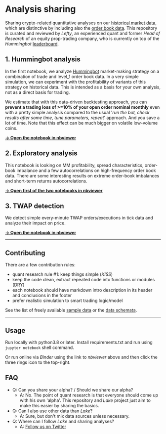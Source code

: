# Analysis sharing

Sharing crypto-related quantitative analyses on our [historical market data](https://crypto-lake.com/#data), which are distinctive by including also the [order book data](https://crypto-lake.com/order-book-data/). This repository is curated and reviewed by *Lefty*, an experienced quant and former *Head of Research* of an equity prop-trading company, who is currently on top of the *Hummingbot* [leaderboard](https://miner.hummingbot.io/leaderboard).

## 1. Hummingbot analysis

In the first notebook, we analyze [Hummingbot](https://hummingbot.org/) market-making strategy on a combination of trade and level_1 order book data. In a very simple simulation, we can experiment with the profitability of variants of this strategy on historical data. This is intended as a basis for your own analysis, not as a direct basis for trading.

We estimate that with this data-driven backtesting approach, you can **prevent a trading loss of >=10% of your open order nominal monthly** even with a pretty simple analysis compared to the usual '*run the bot, check results after some time, tune parameters, repeat*' approach. And you save a lot of time. Note that this effect can be much bigger on volatile low-volume coins.

[**-> Open the notebook in nbviewer**](https://nbviewer.org/github/crypto-lake/analysis-sharing/blob/main/hummingbot_backtest.ipynb)

## 2. Exploratory analysis

This notebook is looking on MM profitability, spread characteristics, order-book imbalance and a few autocorrelations on high-frequency order book data. There are some interesting results on extreme order-book imbalances and short-term returns autocorrelations.

[**-> Open first of the two notebooks in nbviewer**](https://nbviewer.org/github/crypto-lake/analysis-sharing/blob/main/exploratory_analysis/Crypto_Microstructure_BTC_USDT_Exploratory_Analysis.ipynb)

## 3. TWAP detection

We detect simple every-minute TWAP orders/executions in tick data and analyze their impact on price.

[**-> Open the notebook in nbviewer**](https://nbviewer.org/github/crypto-lake/analysis-sharing/blob/main/twap_detection.ipynb)

---

## Contributing

There are a few contribution rules:

- quant research rule #1: keep things simple (*KISS*)
- keep the code clean, extract repeated code into functions or modules (DRY)
- each notebook should have markdown intro description in its header and conclusions in the footer
- prefer realistic simulation to smart trading logic/model

See the list of freely available [sample data](available-sample-data.png) or the [data schemata](https://crypto-lake.com/data/).

---

## Usage

Run locally with python3.8 or later. Install requirements.txt and run using `jupyter notebook` shell command.

Or run online via *Binder* using the link to *nbviewer* above and then click the three rings icon to the top-right.

## FAQ

- Q: Can you share your alpha? / Should we share our alpha?
  - A: No. The point of quant research is that everyone should come up with his own 'alpha'. This repository and *Lake* project just aim to make this easier by sharing the basics.
- Q: Can I also use other data than *Lake*?
  - A: Sure, but don't mix data sources unless necessary.
- Q: Where can I follow *Lake* and sharing analyses?
  - A: <a href="https://twitter.com/intent/user?screen_name=crypto_lake_com">Follow us on Twitter</a>
